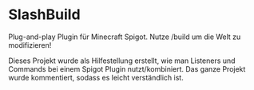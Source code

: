 # SlashBuild
Plug-and-play Plugin für Minecraft Spigot. Nutze /build um die Welt zu modifizieren!

Dieses Projekt wurde als Hilfestellung erstellt, wie man Listeners und Commands bei einem Spigot Plugin nutzt/kombiniert.
Das ganze Projekt wurde kommentiert, sodass es leicht verständlich ist.
